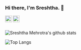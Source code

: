 ### Hi there, I'm Sreshtha. 👋
<a href="https://www.linkedin.com/in/sreshtha-mehrotra-1968a7193/">
  <img align="left" alt="Sreshtha's Linkedin" width="22px" src="https://cdn.jsdelivr.net/npm/simple-icons@v3/icons/linkedin.svg" />
</a>
<a href="https://www.instagram.com/sreshtha.mehrotra/">
  <img align="left" alt="Sreshtha's Instagram" width="22px" src="https://cdn.jsdelivr.net/npm/simple-icons@v3/icons/instagram.svg" />
</a>
<br />
<br />


![Sreshtha Mehrotra's github stats](https://github-readme-stats.vercel.app/api?username=sreshtha10&hide=issues,prs&show_icons=true&theme=tokyonight&count_private=true)

![Top Langs](https://github-readme-stats.vercel.app/api/top-langs/?username=sreshtha10&layout=compact)
